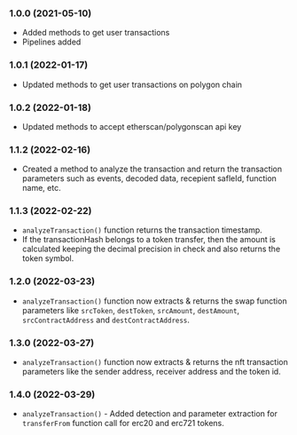 ### 1.0.0 (2021-05-10)

* Added methods to get user transactions
* Pipelines added

### 1.0.1 (2022-01-17)

* Updated methods to get user transactions on polygon chain

### 1.0.2 (2022-01-18)

* Updated methods to accept etherscan/polygonscan api key

### 1.1.2 (2022-02-16)

* Created a method to analyze the transaction and return the transaction parameters such as events, decoded data, recepient safleId, function name, etc.

### 1.1.3 (2022-02-22)

* `analyzeTransaction()` function returns the transaction timestamp.
* If the transactionHash belongs to a token transfer, then the amount is calculated keeping the decimal precision in check and also returns the token symbol.

### 1.2.0 (2022-03-23)

* `analyzeTransaction()` function now extracts & returns the swap function parameters like `srcToken`, `destToken`, `srcAmount`, `destAmount`, `srcContractAddress` and `destContractAddress`.

### 1.3.0 (2022-03-27)

* `analyzeTransaction()` function now extracts & returns the nft transaction parameters like the sender address, receiver address and the token id.

### 1.4.0 (2022-03-29)

* `analyzeTransaction()` - Added detection and parameter extraction for `transferFrom` function call for erc20 and erc721 tokens.
